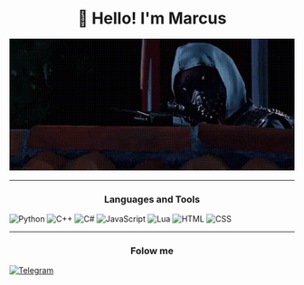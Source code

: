 <h1 align="center">👋 Hello! I'm Marcus </h1>


<p align="center">
 <img width="600" src="assets/watch.gif" />
</p>

____

<h3 align="center"> Languages and Tools </h3>
  
![Python](https://img.shields.io/badge/Python-0A0A15?style=for-the-badge&logo=python)
![C++](https://img.shields.io/badge/C++-0A0A15?style=for-the-badge&logo=CPlusPlus)
![C#](https://img.shields.io/badge/C%23-0A0A15?style=for-the-badge&logo=CSharp)
![JavaScript](https://img.shields.io/badge/Java%20Script-0A0A15?style=for-the-badge&logo=javascript)
![Lua](https://img.shields.io/badge/Lua-0A0A15?style=for-the-badge&logo=Lua)
![HTML](https://img.shields.io/badge/HTML-0A0A15?style=for-the-badge&logo=html)
![CSS](https://img.shields.io/badge/CSS-0A0A15?style=for-the-badge&logo=css)

____

<h3 align="center"> Folow me </h3>

[![Telegram](https://img.shields.io/badge/Telegram-0A0A15?style=for-the-badge&logo=Telegram)](https://web.telegram.org/k/#@MarcusovP)
